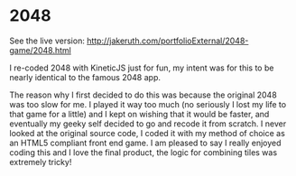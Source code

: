 2048
====

See the live version: http://jakeruth.com/portfolioExternal/2048-game/2048.html

I re-coded 2048 with KineticJS just for fun, my intent was for this to be nearly identical to the famous 2048 app. 

The reason why I first decided to do this was because the original 2048 was too slow for me.
I played it way too much (no seriously I lost my life to that game for a little) and I kept on 
wishing that it would be faster, and eventually my geeky self decided to go and recode it from 
scratch.  I never looked at the original source code, I coded it with my method of choice as an
HTML5 compliant front end game.  I am pleased to say I really enjoyed coding this and I love the 
final product, the logic for combining tiles was extremely tricky!
